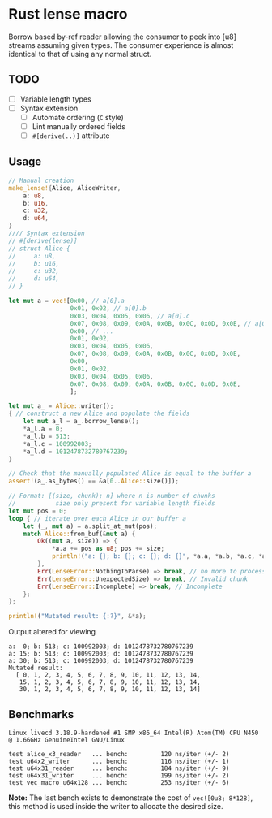 Rust lense macro
================

Borrow based by-ref reader allowing the consumer to peek into [u8] streams
assuming given types. The consumer experience is almost identical to that of
using any normal struct.

TODO
----

- [ ] Variable length types
- [ ] Syntax extension
  - [ ] Automate ordering (`C` style)
  - [ ] Lint manually ordered fields
  - [ ] `#[derive(..)]` attribute

Usage
-----

```rust
// Manual creation
make_lense!{Alice, AliceWriter,
    a: u8,
    b: u16,
    c: u32,
    d: u64,
}
//// Syntax extension
// #[derive(lense)]
// struct Alice {
//     a: u8,
//     b: u16,
//     c: u32,
//     d: u64,
// }
```
```rust
let mut a = vec![0x00, // a[0].a
                 0x01, 0x02, // a[0].b
                 0x03, 0x04, 0x05, 0x06, // a[0].c
                 0x07, 0x08, 0x09, 0x0A, 0x0B, 0x0C, 0x0D, 0x0E, // a[0].d
                 0x00, // ...
                 0x01, 0x02,
                 0x03, 0x04, 0x05, 0x06,
                 0x07, 0x08, 0x09, 0x0A, 0x0B, 0x0C, 0x0D, 0x0E,
                 0x00,
                 0x01, 0x02,
                 0x03, 0x04, 0x05, 0x06,
                 0x07, 0x08, 0x09, 0x0A, 0x0B, 0x0C, 0x0D, 0x0E,
                 ];

let mut a_ = Alice::writer();
{ // construct a new Alice and populate the fields
    let mut a_l = a_.borrow_lense();
    *a_l.a = 0;
    *a_l.b = 513;
    *a_l.c = 100992003;
    *a_l.d = 1012478732780767239;
}

// Check that the manually populated Alice is equal to the buffer a
assert!(a_.as_bytes() == &a[0..Alice::size()]);

// Format: [(size, chunk); n] where n is number of chunks
//           size only present for variable length fields
let mut pos = 0;
loop { // iterate over each Alice in our buffer a
    let (_, mut a) = a.split_at_mut(pos);
    match Alice::from_buf(&mut a) {
        Ok((mut a, size)) => {
            *a.a += pos as u8; pos += size;
            println!("a: {}; b: {}; c: {}; d: {}", *a.a, *a.b, *a.c, *a.d);
        },
        Err(LenseError::NothingToParse) => break, // no more to process :)
        Err(LenseError::UnexpectedSize) => break, // Invalid chunk
        Err(LenseError::Incomplete) => break, // Incomplete
    };
};

println!("Mutated result: {:?}", &*a);
```
Output altered for viewing
```
a:  0; b: 513; c: 100992003; d: 1012478732780767239
a: 15; b: 513; c: 100992003; d: 1012478732780767239
a: 30; b: 513; c: 100992003; d: 1012478732780767239
Mutated result:
  [ 0, 1, 2, 3, 4, 5, 6, 7, 8, 9, 10, 11, 12, 13, 14,
   15, 1, 2, 3, 4, 5, 6, 7, 8, 9, 10, 11, 12, 13, 14,
   30, 1, 2, 3, 4, 5, 6, 7, 8, 9, 10, 11, 12, 13, 14]

```

Benchmarks
----------

```
Linux livecd 3.18.9-hardened #1 SMP x86_64 Intel(R) Atom(TM) CPU N450 @ 1.66GHz GenuineIntel GNU/Linux
```

```
test alice_x3_reader   ... bench:         120 ns/iter (+/- 2)
test u64x2_writer      ... bench:         116 ns/iter (+/- 1)
test u64x31_reader     ... bench:         184 ns/iter (+/- 9)
test u64x31_writer     ... bench:         199 ns/iter (+/- 2)
test vec_macro_u64x128 ... bench:         253 ns/iter (+/- 6)
```

**Note:** The last bench exists to demonstrate the cost of `vec![0u8; 8*128]`,
this method is used inside the writer to allocate the desired size.
